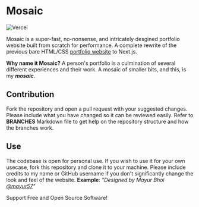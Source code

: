 # Mosaic

![Vercel](https://therealsujitk-vercel-badge.vercel.app/?app=portfolio-v2-plum-two)

Mosaic is a super-fast, no-nonsense, and intricately desgined portfolio website built from scratch for performance. A complete rewrite of the previous bare HTML/CSS [portfolio website](https://old.mayurbhoi.com) to Next.js.

**Why name it Mosaic?**
A person's portfolio is a culmination of several different experiences and their work. A mosaic of smaller bits, and this, is my **_mosaic_**.

## Contribution

Fork the repository and open a pull request with your suggested changes. Please include what you have changed so it can be reviewed easily. Refer to **BRANCHES** Markdown file to get help on the repository structure and how the branches work.

## Use

The codebase is open for personal use. If you wish to use it for your own usecase, fork this repository and clone it to your machine. Please include credits to my name or GitHub username if you don't significantly change the look and feel of the website.
**Example**: _"Designed by Mayur Bhoi [@mayur57](https://github.com/mayur57)"_

Support Free and Open Source Software!
